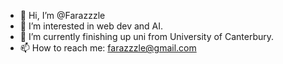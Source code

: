 - 👋 Hi, I’m @Farazzzle
- 👀 I’m interested in web dev and AI. 
- 🌱 I’m currently finishing up uni from University of Canterbury.
- 📫 How to reach me: farazzzle@gmail.com

<!---
Farazzzle/Farazzzle is a ✨ special ✨ repository because its `README.md` (this file) appears on your GitHub profile.
You can click the Preview link to take a look at your changes.
--->
